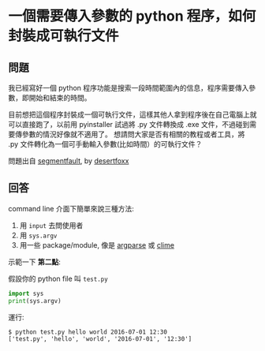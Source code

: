 # 一個需要傳入參數的 python 程序，如何封裝成可執行文件

## 問題

我已經寫好一個 python 程序功能是搜索一段時間範圍內的信息，程序需要傳入參數，即開始和結束的時間。

目前想把這個程序封裝成一個可執行文件，這樣其他人拿到程序後在自己電腦上就可以直接跑了，以前用 pyinstaller 試過將 .py 文件轉換成 .exe 文件，不過碰到需要傳參數的情況好像就不適用了。
想請問大家是否有相關的教程或者工具，將 .py 文件轉化為一個可手動輸入參數(比如時間）的可執行文件？

問題出自 [segmentfault](https://segmentfault.com/q/1010000006008157), by [desertfoxx](https://segmentfault.com/u/desertfoxx)

## 回答

command line 介面下簡單來說三種方法:

1. 用 `input` 去問使用者
2. 用 `sys.argv`
3. 用一些 package/module, 像是 [argparse](https://docs.python.org/3.5/library/argparse.html) 或 [clime](http://clime.mosky.tw/)

示範一下 **第二點**:

假設你的 python file 叫 `test.py`

```python
import sys
print(sys.argv)
```

運行:

```
$ python test.py hello world 2016-07-01 12:30
['test.py', 'hello', 'world', '2016-07-01', '12:30']
```
